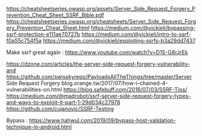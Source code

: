 https://cheatsheetseries.owasp.org/assets/Server_Side_Request_Forgery_Prevention_Cheat_Sheet_SSRF_Bible.pdf
https://cheatsheetseries.owasp.org/cheatsheets/Server_Side_Request_Forgery_Prevention_Cheat_Sheet.html
https://medium.com/@vickieli/bypassing-ssrf-protection-e111ae70727b
https://medium.com/@vickieli/intro-to-ssrf-f0a55c754f5a
https://medium.com/@vickieli/exploiting-ssrfs-b3a29dd7437

Make ssrf great again : https://www.youtube.com/watch?v=D1S-G8rJrEk

https://dzone.com/articles/the-server-side-request-forgery-vulnerability-and
https://github.com/swisskyrepo/PayloadsAllTheThings/tree/master/Server Side Request Forgery
blog.orange.tw/2017/07/how-i-chained-4-vulnerabilities-on.html
https://blog.safebuff.com/2016/07/03/SSRF-Tips/
https://medium.com/@madrobot/ssrf-server-side-request-forgery-types-and-ways-to-exploit-it-part-1-29d034c27978
https://github.com/cujanovic/SSRF-Testing


Bypass : https://www.hahwul.com/2019/09/bypass-host-validation-technique-in-android.html


